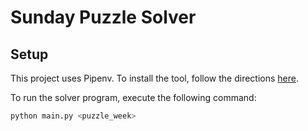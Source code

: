 # Sunday Puzzle Solver

## Setup

This project uses Pipenv. To install the tool, follow the directions [here](https://pipenv.pypa.io/en/latest/#install-pipenv-today).

To run the solver program, execute the following command:

```bash
python main.py <puzzle_week>
```
